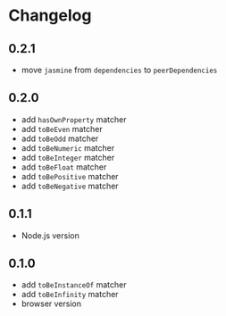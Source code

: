 # Changelog

## 0.2.1

* move ``jasmine`` from `dependencies` to `peerDependencies`

## 0.2.0

* add `hasOwnProperty` matcher
* add `toBeEven` matcher
* add `toBeOdd` matcher
* add `toBeNumeric` matcher
* add `toBeInteger` matcher
* add `toBeFloat` matcher
* add `toBePositive` matcher
* add `toBeNegative` matcher

## 0.1.1

* Node.js version

## 0.1.0

* add `toBeInstanceOf` matcher
* add `toBeInfinity` matcher
* browser version
